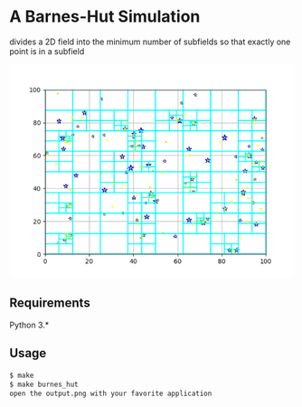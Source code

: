 # A Barnes-Hut Simulation
divides a 2D field into the minimum number of subfields so that exactly one point is in a subfield

<img src=https://raw.githubusercontent.com/camsenec/barnes-hut/master/output.png>

## Requirements
Python 3.*

## Usage
```
$ make
$ make burnes_hut
open the output.png with your favorite application
```


